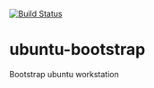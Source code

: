 [![Build Status](https://travis-ci.org/brianannis/ubuntu-bootstrap.svg?branch=master)](https://travis-ci.org/brianannis/ubuntu-bootstrap)
# ubuntu-bootstrap
Bootstrap ubuntu workstation
